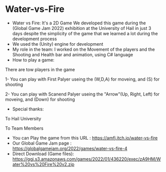 # Water-vs-Fire
* Water vs Fire: It's a 2D Game
We developed this game during the (Global Game Jam 2022) exhibition at the University of Hail in just 3 days
despite the simplicity of the game that we learned a lot during the development process 
* We used the (Unity) engine for development 
* My role in the team: I worked on the Movement of the players and the Shooting and Health bar and animation, using C# language 
* How to play a game:

There are tow players in the game

1- You can play with First Palyer useing the (W,D,A) for moveing, and (S) for shooting

2- You can play with Scanend Palyer useing the "Arrow"(Up, Right, Left) for moveing, and (Down) for shooting

* Special thanks:

To Hail University

To Team Members 

* You can Play the game from this URL : https://amfj.itch.io/water-vs-fire
* Our Global Game Jam page : https://globalgamejam.org/2022/games/water-vs-fire-4
* Direct Download (Game files): https://ggj.s3.amazonaws.com/games/2022/01/436220/exec/zA9HM/Water%20vs%20Fire%20v2.zip 
